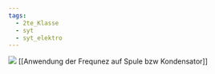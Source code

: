 ```yaml
---
tags:
  - 2te_Klasse
  - syt
  - syt_elektro
---
```


![](DR09-04-2024-03.excalidraw.svg)
[[Anwendung der Frequnez auf Spule bzw Kondensator]]
